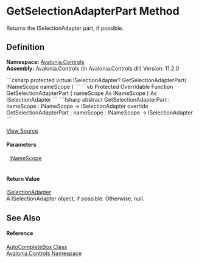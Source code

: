 # GetSelectionAdapterPart Method


Returns the ISelectionAdapter part, if possible.



## Definition
**Namespace:** <a href="N_Avalonia_Controls">Avalonia.Controls</a>  
**Assembly:** Avalonia.Controls (in Avalonia.Controls.dll) Version: 11.2.0

<Tabs groupId="api-code-preview">
<TabItem value="csharp" label="C#">
```csharp
protected virtual ISelectionAdapter? GetSelectionAdapterPart(
	INameScope nameScope
)
```
</TabItem>
<TabItem value="vb" label="VB">
```vb
Protected Overridable Function GetSelectionAdapterPart ( 
	nameScope As INameScope
) As ISelectionAdapter
```
</TabItem>
<TabItem value="fsharp" label="F#">
```fsharp
abstract GetSelectionAdapterPart : 
        nameScope : INameScope -> ISelectionAdapter 
override GetSelectionAdapterPart : 
        nameScope : INameScope -> ISelectionAdapter 
```
</TabItem>
</Tabs>



<a href="https://github.com/AvaloniaUI/Avalonia/tree/master/src/Avalonia.Controls/AutoCompleteBox/AutoCompleteBox.cs#L600" title="View the source code">View Source</a>



#### Parameters
<dl><dt>  <a href="T_Avalonia_Controls_INameScope">INameScope</a></dt><dd> </dd></dl>

#### Return Value
<a href="T_Avalonia_Controls_Utils_ISelectionAdapter">ISelectionAdapter</a>  
A ISelectionAdapter object, if possible. Otherwise, null.

## See Also


#### Reference
<a href="T_Avalonia_Controls_AutoCompleteBox">AutoCompleteBox Class</a>  
<a href="N_Avalonia_Controls">Avalonia.Controls Namespace</a>  

